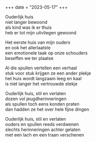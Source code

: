 +++
date = "2023-05-17"
+++

Ouderlijk huis \
niet langer bewoond \
als kind was ik er thuis \
heb er tot mijn uitvliegen gewoond

Het eerste huis van mijn ouders \
en ook het allerlaatste \
een emotionele taak op onze schouders \
beseffen we ter plaatse

Al die spullen vertellen een verhaal \
stuk voor stuk krijgen ze een ander plekje \
het huis wordt langzaam leeg en kaal \
is niet langer het vertrouwde stekje

Ouderlijk huis, stil en verlaten \
dozen vol jeugdherinneringen \
als spullen toch eens konden praten \
dan hadden ze het over hele fijne dingen

Ouderlijk huis, stil en verlaten \
ouders en spullen reeds verdwenen \
slechts herinneringen achter gelaten \
met een lach en een traan verschenen
